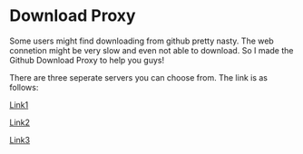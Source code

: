 # Download Proxy

Some users might find downloading from github pretty nasty. The web connetion might be very slow and even not able to download. So I made the Github Download Proxy to help you guys!

There are three seperate servers you can choose from. The link is as follows:&#x20;

[Link1](https://githubdown1.eu.org)

[Link2](https://githubdown2.eu.org)

[Link3](https://ghdownproxy.eu.org/)
